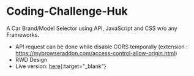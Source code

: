 # Coding-Challenge-Huk
A Car Brand/Model Selector using API, JavaScript and CSS w/o any Frameworks.

* API request can be done while disable CORS temporally
 (extension : <a href="https://lindahsu.cc/projects/huk/" target="_blank">https://mybrowseraddon.com/access-control-allow-origin.html</a>)
* RWD Design
* Live version: [here](https://lindahsu.cc/projects/huk/){:target="_blank"}

